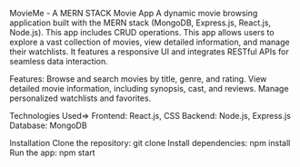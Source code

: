 MovieMe -  A MERN STACK Movie App
A dynamic movie browsing application built with the MERN stack (MongoDB, Express.js, React.js, Node.js). This app includes CRUD operations.
This app allows users to explore a vast collection of movies, view detailed information, and manage their watchlists. It features a responsive UI and integrates RESTful APIs for seamless data interaction.

Features:
Browse and search movies by title, genre, and rating.
View detailed movie information, including synopsis, cast, and reviews.
Manage personalized watchlists and favorites.

Technologies Used=>
Frontend: React.js, CSS
Backend: Node.js, Express.js
Database: MongoDB

Installation
Clone the repository: git clone <repository-url>
Install dependencies: npm install
Run the app: npm start
